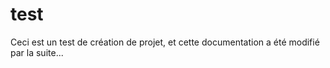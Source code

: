 # test
Ceci est un test de création de projet, et cette documentation a été modifié par la suite...

